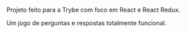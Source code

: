 Projeto feito para a Trybe com foco em React e React Redux.

Um jogo de perguntas e respostas totalmente funcional.
